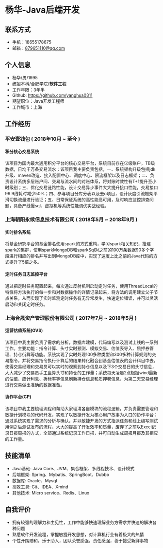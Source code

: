 # 杨华-Java后端开发

## 联系方式

- 手机：18655178675
- 邮箱：879651110@qq.com

## 个人信息

- 杨华/男/1995
- 统招本科/合肥学院/**软件工程**
- 工作年限：3年半
- Github: https://github.com/yanghua0311
- 期望职位：Java开发工程师
- 工作城市：上海

## 工作经历
### 平安壹钱包 ( 2018年10月 ~ 至今 )
#### 积分核心交易系统

该项目为国内最大通用积分平台的核心交易平台，系统目前存在亿级账户，TB级数据，日均千万条交易流水；该项目我主要负责包括，一、系统架构升级包括jdk升级、maven改造、接入配置中心、调度中心、限流框架以及日志框架；二、负责设计系统多层账户间、交易与流水间的对账体系，将对账时效性有T+1提升至小时级别；三、优化交易链路性能，设计交易异步事件大大提升接口性能，交易接口99.9线耗时减少50%；四、参与项目分库分表以及去o项目，设计灰度引流框架平滑切换流量进行验证；五、日常保证系统的高性能高可用，及时响应监控排查问题，具备产线慢sql、虚拟机等系统性能调优实战经验。

### 上海朝阳永续信息技术有限公司 ( 2018年5月 ~ 2018年9月 )

#### 实时排名系统

将基金研究平台的基金排名使用spark的方式重构，学习spark相关知识，搭建spark的集群，使用sparkMongoDB和sparkSql对之前的100万条数据90多个字段进行相应的排名并写出到MongoDB库中，实现了速度上比之前的Java代码的方式提升了5倍之多。

#### 定时任务日志监控平台

通过把定时任务配置起来，每次通过反射机制启动定时任务，使用ThreadLocal的特性将方法执行的每一步和对数据操作的详情记录起来，将方法的调用建立父子节点关系，从而实现了实时监测定时任务有无异常发生，快速定位错误，并可以灵活启动和关闭定时任务。

### 上海合晟资产管理股份有限公司 ( 2017年7月 ~ 2018年5月 )

#### 运营估值系统(OVS)

该项目中我主要负责了需求的分析，数据库建模，代码编写以及测试上线的一系列工作。主要功能：指令计算、头寸实时预测、模拟交易、估值表导入、质押券管理、持仓衍算等功能。系统实现了实时处理100多种类型和300多种计算规则的交易指令，并将交易指令执行计算后的结果转化融合到基金估值表的会计科目中去，使得交易经理和交易员可以实时的观察到持仓信息以及下3个交易日的头寸信息，大大减少了交易员手工盘算头寸和持仓的工作量；系统每天凌晨2点根据wind最新的估值、应计利息、折标率等信息刷新持仓信息和质押卷信息，为第二天交易经理进行交易做出准确的数据准备。

#### 协作平台(CP)

该项目中我主要梳理流程和帮助大家理清各自模块的流程逻辑，并负责需要管理和敏捷计划模块的代码开发，实现了以敏捷开发为核心用户故事为入口的协作平台；通过系统实现了需求的分析与确认，并以敏捷开发的方式指派任务和线上编写测试用例之后测试发布的流程，大大的提高了开发效率和质量，废弃了之前以Excel记录日报周报的方式，全部通过系统记录工作日报，并可自动生成周报月报及其相应的工作量。

## 技能清单

- Java基础: Java Core、JVM、集合框架、多线程技术、设计模式
- 后端框架: Spring、Mybatis、SpringBoot、Dubbo
- 数据库: Oracle、Mysql
- 高效工具: Git、IDEA、Xmind
- 其他技术: Micro service、Redis、Linux

## 自我评价

- 拥有较强的理解力和主见性，工作中能够快速理解业务方需求并快速的解决各种问题
- 熟悉软件开发流程，掌握敏捷开发思想，对计算机行业有着极大的热情
- 个性开朗随和，乐于助人，团队荣誉感强，责任感强，善于接受新鲜事物

